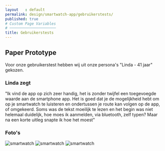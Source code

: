 ```yaml
---
layout   : default
permalink: design/smartwatch-app/gebruikerstests/
published: true
# Custom Page Variables
# ─────────────────────
title: Gebruikerstests
---
```


## Paper Prototype
Voor onze gebruikerstest hebben wij uit onze persona's "Linda - 41 jaar" gekozen.

### Linda zegt
"Ik vind de app op zich zeer handig, het is zonder twijfel een toegevoegde waarde aan de smartphone app. Het is goed dat je de mogelijkheid hebt om op je smartwatch te luisteren en ondertussen je route kan volgen op de app, of omgekeerd. Soms was de tekst moeilijk te lezen en het begin was niet helemaal duidelijk, hoe moes ik aanmelden, via bluetooth, zelf typen? Maar na een korte uitleg snapte ik hoe het moest"

### Foto's
<div class="col-12 col-md-12 col-lg-3">
        <img src="../../../afbeeldingen/smartwatch1.jpg" class="img-fluid" alt="smartwatch">
        <img src="../../../afbeeldingen/smartwatch2.jpg" class="img-fluid" alt="smartwatch">
        <img src="../../../afbeeldingen/smartwatch3.jpg" class="img-fluid" alt="smartwatch">
</div>
